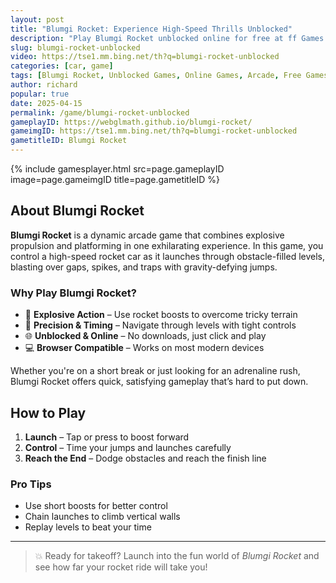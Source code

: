 ```yaml
---
layout: post
title: "Blumgi Rocket: Experience High-Speed Thrills Unblocked"
description: "Play Blumgi Rocket unblocked online for free at ff Games. Get ready for a fast-paced, action-packed arcade adventure that tests your reflexes and timing skills."
slug: blumgi-rocket-unblocked
video: https://tse1.mm.bing.net/th?q=blumgi-rocket-unblocked
categories: [car, game]
tags: [Blumgi Rocket, Unblocked Games, Online Games, Arcade, Free Games]
author: richard
popular: true
date: 2025-04-15
permalink: /game/blumgi-rocket-unblocked
gameplayID: https://webglmath.github.io/blumgi-rocket/
gameimgID: https://tse1.mm.bing.net/th?q=blumgi-rocket-unblocked
gametitleID: Blumgi Rocket
---
```


{% include gamesplayer.html
  src=page.gameplayID
  image=page.gameimgID
  title=page.gametitleID
%}

## About Blumgi Rocket

**Blumgi Rocket** is a dynamic arcade game that combines explosive propulsion and platforming in one exhilarating experience. In this game, you control a high-speed rocket car as it launches through obstacle-filled levels, blasting over gaps, spikes, and traps with gravity-defying jumps.

### Why Play Blumgi Rocket?

- 🧨 **Explosive Action** – Use rocket boosts to overcome tricky terrain
- 🎯 **Precision & Timing** – Navigate through levels with tight controls
- 🌐 **Unblocked & Online** – No downloads, just click and play
- 💻 **Browser Compatible** – Works on most modern devices

Whether you're on a short break or just looking for an adrenaline rush, Blumgi Rocket offers quick, satisfying gameplay that’s hard to put down.

## How to Play

1. **Launch** – Tap or press to boost forward
2. **Control** – Time your jumps and launches carefully
3. **Reach the End** – Dodge obstacles and reach the finish line

### Pro Tips
- Use short boosts for better control
- Chain launches to climb vertical walls
- Replay levels to beat your time

---

> 💥 Ready for takeoff? Launch into the fun world of *Blumgi Rocket* and see how far your rocket ride will take you!

